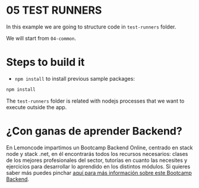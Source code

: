 # 05 TEST RUNNERS

In this example we are going to structure code in `test-runners` folder.

We will start from `04-common`.

# Steps to build it

- `npm install` to install previous sample packages:

```bash
npm install

```

The `test-runners` folder is related with nodejs processes that we want to execute outside the app.



# ¿Con ganas de aprender Backend?

En Lemoncode impartimos un Bootcamp Backend Online, centrado en stack node y stack .net, en él encontrarás todos los recursos necesarios: clases de los mejores profesionales del sector, tutorías en cuanto las necesites y ejercicios para desarrollar lo aprendido en los distintos módulos. Si quieres saber más puedes pinchar [aquí para más información sobre este Bootcamp Backend](https://lemoncode.net/bootcamp-backend#bootcamp-backend/banner).
